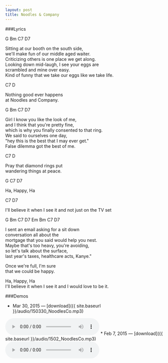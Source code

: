 ```yaml
---
layout: post
title: Noodles & Company
---
```


###Lyrics

<span class="tabs">G Bm C7 D7</span>

Sitting at our booth on the south side,  
we'll make fun of our middle aged waiter.  
Criticizing others is one place we get along.  
Looking down mid-laugh, I see your eggs are  
scrambled and mine over easy.  
Kind of funny that we take our eggs like we take life.  

<span class="tabs">C7 D</span>

Nothing good ever happens  
at Noodles and Company.

<span class="tabs">G Bm C7 D7</span>

Girl I know you like the look of me,  
and I think that you're pretty fine,  
which is why you finally consented to that ring.  
We said to ourselves one day,  
"hey this is the best that I may ever get."  
False dilemma got the best of me.  

<span class="tabs">C7 D</span>

Pray that diamond rings put  
wandering things at peace.  

<span class="tabs">G C7 D7</span>

Ha, Happy, Ha

<span class="tabs">C7 D7</span>

I'll believe it when I see it and not just on the TV set  

<span class="tabs">G Bm C7 D7 Em Bm C7 D7</span>

I sent an email asking for a sit down  
conversation all about the  
mortgage that you said would help you nest.  
Maybe that's too heavy, you're avoiding,  
so let's talk about the surface,  
last year's taxes, healthcare acts, Kanye."  

Once we're full, I'm sure  
that we could be happy.  

Ha, Happy, Ha  
I'll believe it when I see it and I would love to be it.  

###Demos
* Mar 30, 2015 — [download]({{ site.baseurl }}/audio/150330_NoodlesCo.mp3)  
<audio controls>
	<source src="{{ site.baseurl }}/audio/150330_NoodlesCo.mp3" type="audio/mpeg">
</audio>
* Feb 7, 2015 — [download]({{ site.baseurl }}/audio/1502_NoodlesCo.mp3)  
<audio controls>
	<source src="{{ site.baseurl }}/audio/1502_NoodlesCo.mp3" type="audio/mpeg">
</audio>
